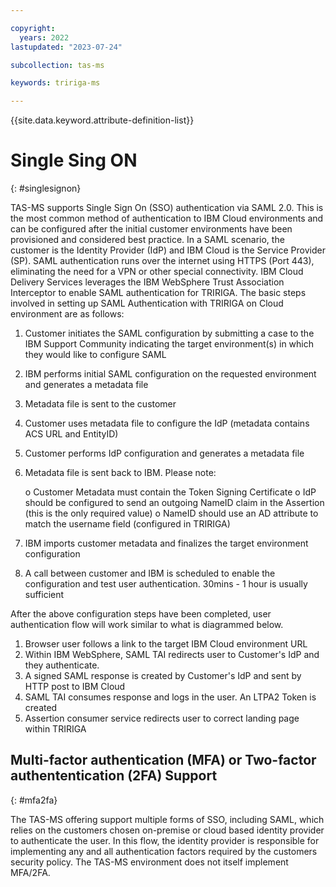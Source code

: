 ```yaml
---

copyright:
  years: 2022
lastupdated: "2023-07-24"

subcollection: tas-ms

keywords: tririga-ms

---
```


{{site.data.keyword.attribute-definition-list}}

# Single Sing ON
{: #singlesignon}


TAS-MS supports Single Sign On (SSO) authentication via SAML 2.0. 
This is the most common method of authentication to IBM Cloud environments and can be configured after the initial customer environments have been provisioned and considered best practice. 
In a SAML scenario, the customer is the Identity Provider (IdP) and IBM Cloud is the Service Provider (SP). SAML authentication runs over the internet using HTTPS (Port 443), eliminating the need for a VPN or other special connectivity. 
IBM Cloud Delivery Services leverages the IBM WebSphere Trust Association Interceptor to enable SAML authentication for TRIRIGA.
The basic steps involved in setting up SAML Authentication with TRIRIGA on Cloud environment are as follows:

1.	Customer initiates the SAML configuration by submitting a case to the IBM Support Community indicating the target environment(s) in which they would like to configure SAML

2.	IBM performs initial SAML configuration on the requested environment and generates a metadata file
3.	Metadata file is sent to the customer

4.	Customer uses metadata file to configure the IdP (metadata contains ACS URL and EntityID)

5.	Customer performs IdP configuration and generates a metadata file

6.	Metadata file is sent back to IBM. Please note:

    o	Customer Metadata must contain the Token Signing Certificate
    o	IdP should be configured to send an outgoing NameID claim in the Assertion (this is the only required value)
    o	NameID should use an AD attribute to match the username field (configured in TRIRIGA)

7.	IBM imports customer metadata and finalizes the target environment configuration

8.	A call between customer and IBM is scheduled to enable the configuration and test user authentication. 30mins - 1 hour is usually sufficient

After the above configuration steps have been completed, user authentication flow will work similar to what is diagrammed below.


1.	Browser user follows a link to the target IBM Cloud environment URL
2.	Within IBM WebSphere, SAML TAI redirects user to Customer's IdP and they authenticate.
3.	A signed SAML response is created by Customer's IdP and sent by HTTP post to IBM Cloud
4.	SAML TAI consumes response and logs in the user. An LTPA2 Token is created
5.	Assertion consumer service redirects user to correct landing page within TRIRIGA 

## Multi-factor authentication (MFA) or Two-factor authententication (2FA) Support
{: #mfa2fa}

The TAS-MS offering support multiple forms of SSO, including SAML, which relies on the customers chosen on-premise or cloud based identity provider to authenticate the user. In this flow, the identity provider is responsible for implementing any and all authentication factors required by the customers security policy. The TAS-MS environment does not itself implement MFA/2FA.

